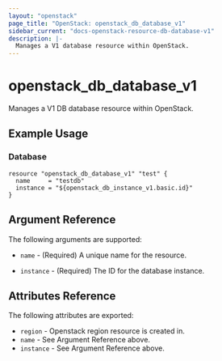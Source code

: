 ```yaml
---
layout: "openstack"
page_title: "OpenStack: openstack_db_database_v1"
sidebar_current: "docs-openstack-resource-db-database-v1"
description: |-
  Manages a V1 database resource within OpenStack.
---
```


# openstack\_db\_database_v1

Manages a V1 DB database resource within OpenStack.

## Example Usage

### Database

```hcl
resource "openstack_db_database_v1" "test" {
  name     = "testdb"
  instance = "${openstack_db_instance_v1.basic.id}"
}
```

## Argument Reference

The following arguments are supported:

* `name` - (Required) A unique name for the resource.

* `instance` - (Required) The ID for the database instance.

## Attributes Reference

The following attributes are exported:

* `region` - Openstack region resource is created in.
* `name` - See Argument Reference above.
* `instance` - See Argument Reference above.
